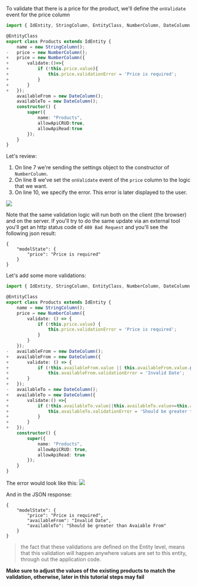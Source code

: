 To validate that there is a price for the product, we'll define the `onValidate` event for the price column
```ts
import { IdEntity, StringColumn, EntityClass, NumberColumn, DateColumn } from '@remult/core';

@EntityClass
export class Products extends IdEntity {
    name = new StringColumn();
-   price = new NumberColumn();
+   price = new NumberColumn({
+       validate:()=>{
+           if (!this.price.value){
+               this.price.validationError = 'Price is required';
+           }
+       }
+   });
    availableFrom = new DateColumn();
    availableTo = new DateColumn();
    constructor() {
        super({
            name: "Products",
            allowApiCRUD:true,
            allowApiRead:true
        });
    }
} 
```

Let's review:
1. On line 7 we're sending the settings object to the constructor of `NumberColumn`. 
2. On line 8 we've set the `onValidate` event of the `price` column to the logic that we want.
3. On line 10, we specify the error. This error is later displayed to the user.

![](2019-10-06_14h33_33.png)

Note that the same validation logic will run both on the client (the browser) and on the server.
If you'll try to do the same update via an external tool you'll get an http status code of `400 Bad Request` and you'll see the following json result:
```
{
    "modelState": {
        "price": "Price is required"
    }
}
```

Let's add some more validations:
```ts
import { IdEntity, StringColumn, EntityClass, NumberColumn, DateColumn } from '@remult/core';

@EntityClass
export class Products extends IdEntity {
    name = new StringColumn();
    price = new NumberColumn({
        validate: () => {
            if (!this.price.value) {
                this.price.validationError = 'Price is required';
            }
        }
    });
-   availableFrom = new DateColumn();
+   availableFrom = new DateColumn({
+       validate: () => {
+           if (!this.availableFrom.value || this.availableFrom.value.getFullYear() < 1990)
+               this.availableFrom.validationError = 'Invalid Date';
+       }
+   });
-   availableTo = new DateColumn();
+   availableTo = new DateColumn({
+       validate:() =>{
+           if (!this.availableTo.value||this.availableTo.value<=this.availableFrom.value){
+               this.availableTo.validationError = 'Should be greater than ' + this.availableFrom.defs.caption;
+           }
+       }
+   });
    constructor() {
        super({
            name: "Products",
            allowApiCRUD: true,
            allowApiRead: true
        });
    }
} 
```

The error would look like this:
![](2019-10-06_14h42_16.png)

And in the JSON response:
```
{
    "modelState": {
        "price": "Price is required",
        "availableFrom": "Invalid Date",
        "availableTo": "Should be greater than Avaiable From"
    }
}
```

> the fact that these validations are defined on the Entity level, means that this validation will happen anywhere values are set to this entity, through out the application code.

**Make sure to adjust the values of the existing products to match the validation, otherwise, later in this tutorial steps may fail**
